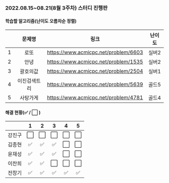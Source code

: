 ### 2022.08.15~08.21(8월 3주차) 스터디 진행판

#### 학습할 알고리즘(난이도 오름차순 정렬)

|      |   문제명    |                 링크                  | 난이도 |
| :--: | :---------: | :-----------------------------------: | :----: |
|  1   | 로또 | https://www.acmicpc.net/problem/6603 | 실버2 |
|  2   |     안녕     | https://www.acmicpc.net/problem/1535 | 실버2 |
|  3   |  괄호의값 | https://www.acmicpc.net/problem/2504 | 실버1 |
|  4   | 이진검색트리 | https://www.acmicpc.net/problem/5639 | 골드5 |
|  5   |    사탕가게    | https://www.acmicpc.net/problem/4781 | 골드4 |

#### 해결 현황(:white_check_mark: / :white_large_square:  )

|        |          1           |          2           |          3           |          4           |          5           |
| :----: | :------------------: | :------------------: | :------------------: | :------------------: | :------------------: |
| 강진구 | :white_large_square: | :white_large_square: | :white_large_square: | :white_large_square: | :white_large_square: |
| 김종현 | :white_check_mark: | :white_check_mark: | :white_check_mark: | :white_large_square: | :white_large_square: |
|  윤재성  | :white_check_mark: | :white_check_mark: | :white_check_mark: | :white_large_square: | :white_large_square: |
| 이찬희 | :white_check_mark: | :white_check_mark: | :white_large_square: | :white_large_square: | :white_large_square: |
| 전창기 | :white_check_mark: | :white_check_mark: |  :white_check_mark:  |  :white_check_mark:  |  :white_check_mark:  |
